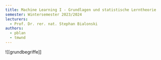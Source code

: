 ```yaml
---
title: Machine Learning I - Grundlagen und statistische Lerntheorie
semester: Wintersemester 2023/2024
lecturers:
  - Prof. Dr. rer. nat. Stephan Bialonski
authors:
  - pblan
  - tmwnd
---
```


![[grundbegriffe]]